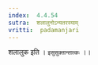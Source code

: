 ```yaml
---
index:  4.4.54
sutra:  शलालुनोऽन्यतरस्याम्
vritti:  padamanjari
---
```


शलालुक इति । `इसुसुक्तान्तात्कः` ।।
